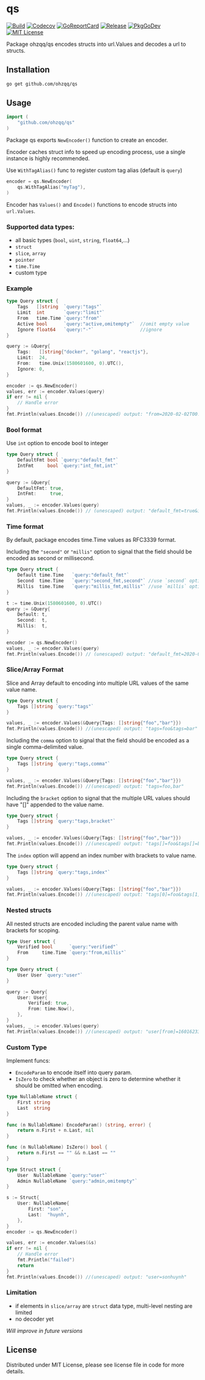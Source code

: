 # qs #
[![Build](https://github.com/sonh/qs/actions/workflows/go.yml/badge.svg?branch=main)](https://github.com/sonh/qs/actions)
[![Codecov](https://codecov.io/gh/sonh/qs/branch/main/graph/badge.svg)](https://codecov.io/gh/sonh/qs)
[![GoReportCard](https://goreportcard.com/badge/github.com/sonh/qs)](https://goreportcard.com/report/github.com/sonh/qs)
[![Release](https://img.shields.io/github/release/sonh/qs.svg?color=brightgreen)](https://github.com/sonh/qs/releases/)
[![PkgGoDev](https://pkg.go.dev/badge/github.com/sonh/qs)](https://pkg.go.dev/github.com/sonh/qs)
[![MIT License](https://img.shields.io/badge/License-MIT-blue.svg)](https://github.com/sonh/qs/blob/main/LICENSE)

Package ohzqq/qs encodes structs into url.Values and decodes a url to structs.

## Installation
```bash
go get github.com/ohzqq/qs
```

## Usage
```go
import (
    "github.com/ohzqq/qs"
)
```
Package qs exports `NewEncoder()` function to create an encoder. 

Encoder caches struct info to speed up encoding process, use a single instance is highly recommended. 

Use `WithTagAlias()` func to register custom tag alias (default is `query`)
```go
encoder = qs.NewEncoder(
    qs.WithTagAlias("myTag"),
)
```

Encoder has `Values()` and `Encode()` functions to encode structs into `url.Values`.

### Supported data types:
- all basic types (`bool`, `uint`, `string`, `float64`,...)
- `struct`
- `slice`, `array`
- `pointer`
- `time.Time`   
- custom type

### Example
```go
type Query struct {
    Tags   []string  `query:"tags"`
    Limit  int       `query:"limit"`
    From   time.Time `query:"from"`
    Active bool      `query:"active,omitempty"`  //omit empty value
    Ignore float64   `query:"-"`                 //ignore
}

query := &Query{
    Tags:   []string{"docker", "golang", "reactjs"},
    Limit:  24,
    From:   time.Unix(1580601600, 0).UTC(),
    Ignore: 0,
}

encoder := qs.NewEncoder()
values, err := encoder.Values(query)
if err != nil {
    // Handle error
}
fmt.Println(values.Encode()) //(unescaped) output: "from=2020-02-02T00:00:00Z&limit=24&tags=docker&tags=golang&tags=reactjs"
```
### Bool format
Use `int` option to encode bool to integer
```go
type Query struct {
    DefaultFmt bool `query:"default_fmt"`
    IntFmt     bool `query:"int_fmt,int"`
}

query := &Query{
    DefaultFmt: true, 
    IntFmt:     true,
}
values, _ := encoder.Values(query)
fmt.Println(values.Encode()) // (unescaped) output: "default_fmt=true&int_fmt=1"
```
### Time format
By default, package encodes time.Time values as RFC3339 format. 

Including the `"second"` or `"millis"` option to signal that the field should be encoded as second or millisecond.
```go
type Query struct {
    Default time.Time   `query:"default_fmt"`
    Second  time.Time   `query:"second_fmt,second"` //use `second` option
    Millis  time.Time   `query:"millis_fmt,millis"` //use `millis` option
}

t := time.Unix(1580601600, 0).UTC()
query := &Query{
    Default: t,
    Second:  t,
    Millis:  t,
}

encoder := qs.NewEncoder()
values, _ := encoder.Values(query)
fmt.Println(values.Encode()) // (unescaped) output: "default_fmt=2020-02-02T00:00:00Z&millis_fmt=1580601600000&second_fmt=1580601600"
```

### Slice/Array Format
Slice and Array default to encoding into multiple URL values of the same value name.
```go
type Query struct {
    Tags []string `query:"tags"`
}

values, _ := encoder.Values(&Query{Tags: []string{"foo","bar"}})
fmt.Println(values.Encode()) //(unescaped) output: "tags=foo&tags=bar"
```

Including the `comma` option to signal that the field should be encoded as a single comma-delimited value.
```go
type Query struct {
    Tags []string `query:"tags,comma"`
}

values, _ := encoder.Values(&Query{Tags: []string{"foo","bar"}})
fmt.Println(values.Encode()) //(unescaped) output: "tags=foo,bar"
```

Including the `bracket` option to signal that the multiple URL values should have "[]" appended to the value name.
```go
type Query struct {
    Tags []string `query:"tags,bracket"`
}

values, _ := encoder.Values(&Query{Tags: []string{"foo","bar"}})
fmt.Println(values.Encode()) //(unescaped) output: "tags[]=foo&tags[]=bar"
```

The `index` option will append an index number with brackets to value name.
```go
type Query struct {
    Tags []string `query:"tags,index"`
}

values, _ := encoder.Values(&Query{Tags: []string{"foo","bar"}})
fmt.Println(values.Encode()) //(unescaped) output: "tags[0]=foo&tags[1]=bar"
```

### Nested structs
All nested structs are encoded including the parent value name with brackets for scoping.
```go
type User struct {
    Verified bool      `query:"verified"`
    From     time.Time `query:"from,millis"`
}

type Query struct {
    User User `query:"user"`
}

query := Query{
    User: User{
        Verified: true,
        From: time.Now(),
    },
}
values, _ := encoder.Values(query)
fmt.Println(values.Encode()) //(unescaped) output: "user[from]=1601623397728&user[verified]=true"
```

### Custom Type
Implement funcs:
* `EncodeParam` to encode itself into query param.
* `IsZero` to check whether an object is zero to determine whether it should be omitted when encoding.
```go
type NullableName struct {
	First string
	Last  string
}

func (n NullableName) EncodeParam() (string, error) {
	return n.First + n.Last, nil
}

func (n NullableName) IsZero() bool {
	return n.First == "" && n.Last == ""
}

type Struct struct {
    User  NullableName `query:"user"`
    Admin NullableName `query:"admin,omitempty"`
}

s := Struct{
    User: NullableName{
        First: "son",
        Last:  "huynh",
    },
}
encoder := qs.NewEncoder()

values, err := encoder.Values(&s)
if err != nil {
    // Handle error
    fmt.Println("failed")
    return
}
fmt.Println(values.Encode()) //(unescaped) output: "user=sonhuynh"
```

### Limitation
- if elements in `slice/array` are `struct` data type, multi-level nesting are limited
- no decoder yet

_Will improve in future versions_ 

## License
Distributed under MIT License, please see license file in code for more details.
